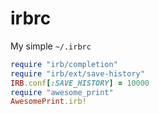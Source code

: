 # irbrc

My simple `~/.irbrc`

```ruby
require "irb/completion"
require "irb/ext/save-history"
IRB.conf[:SAVE_HISTORY] = 10000
require "awesome_print"
AwesomePrint.irb!
```
